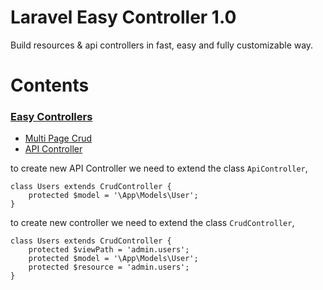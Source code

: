 # Laravel Easy Controller 1.0

Build resources & api controllers in fast, easy and fully customizable way.

# Contents
### [Easy Controllers](#easy-controllers) 
- [Multi Page Crud](#multi-page-crud)
- [API Controller](#api-controller)

to create new API Controller we need to extend the class `ApiController`, 

```
class Users extends CrudController {
    protected $model = '\App\Models\User';
}
```

to create new controller we need to extend the class `CrudController`, 

```
class Users extends CrudController {
    protected $viewPath = 'admin.users';
    protected $model = '\App\Models\User';
    protected $resource = 'admin.users';
}
```
